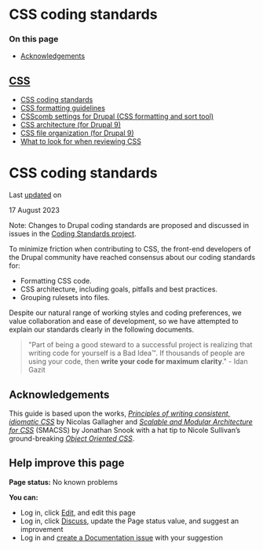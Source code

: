 # CSS coding standards

### On this page

-   [Acknowledgements](/docs/develop/standards/css/css-coding-standards#s-acknowledgements)

## [CSS](/docs/develop/standards/css)

-   [CSS coding standards](/docs/develop/standards/css/css-coding-standards)
-   [CSS formatting guidelines](/docs/develop/standards/css/css-formatting-guidelines)
-   [CSScomb settings for Drupal (CSS formatting and sort tool)](/docs/develop/standards/css/csscomb-settings-for-drupal-css-formatting-and-sort-tool)
-   [CSS architecture (for Drupal 9)](/docs/develop/standards/css/css-architecture-for-drupal-9)
-   [CSS file organization (for Drupal 9)](/docs/develop/standards/css/css-file-organization)
-   [What to look for when reviewing CSS](/docs/develop/standards/css/what-to-look-for-when-reviewing-css)

# CSS coding standards

Last [updated](/node/1886770/discuss) on

17 August 2023

Note: Changes to Drupal coding standards are proposed and discussed in issues in the [Coding Standards project](/project/coding_standards).

To minimize friction when contributing to CSS, the front-end developers of the Drupal community have reached consensus about our coding standards for:

-   Formatting CSS code.
-   CSS architecture, including goals, pitfalls and best practices.
-   Grouping rulesets into files.

Despite our natural range of working styles and coding preferences, we value collaboration and ease of development, so we have attempted to explain our standards clearly in the following documents.

> "Part of being a good steward to a successful project is realizing that writing code for yourself is a Bad Idea™. If thousands of people are using your code, then **write your code for maximum clarity**." - Idan Gazit

## [](#s-acknowledgements "Permalink to this headline")Acknowledgements

This guide is based upon the works, [*Principles of writing consistent, idiomatic CSS*](https://github.com/necolas/idiomatic-css) by Nicolas Gallagher and [*Scalable and Modular Architecture for CSS*](http://smacss.com) (SMACSS) by Jonathan Snook with a hat tip to Nicole Sullivan’s ground-breaking [*Object Oriented CSS*](http://www.stubbornella.org/content/2009/02/12/css-doesn’t-suck-you’re-just-doing-it-wrong/).

## Help improve this page

**Page status:** No known problems

  
**You can:**  

-   Log in, click [Edit](/node/1886770/edit), and edit this page
-   Log in, click [Discuss](/node/1886770/discuss), update the Page status value, and suggest an improvement
-   Log in and [create a Documentation issue](/node/add/project-issue/documentation?title=Suggestion%20for%3A%20%281886770%29%20CSS%20coding%20standards) with your suggestion